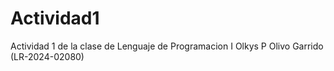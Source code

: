 # Actividad1
Actividad 1 de la clase de Lenguaje de Programacion I
Olkys P Olivo Garrido (LR-2024-02080)
